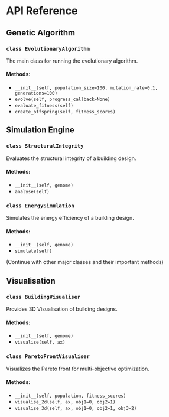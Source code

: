 # API Reference

## Genetic Algorithm

### `class EvolutionaryAlgorithm`

The main class for running the evolutionary algorithm.

#### Methods:

- `__init__(self, population_size=100, mutation_rate=0.1, generations=100)`
- `evolve(self, progress_callback=None)`
- `evaluate_fitness(self)`
- `create_offspring(self, fitness_scores)`

## Simulation Engine

### `class StructuralIntegrity`

Evaluates the structural integrity of a building design.

#### Methods:

- `__init__(self, genome)`
- `analyse(self)`

### `class EnergySimulation`

Simulates the energy efficiency of a building design.

#### Methods:

- `__init__(self, genome)`
- `simulate(self)`

(Continue with other major classes and their important methods)

## Visualisation

### `class BuildingVisualiser`

Provides 3D Visualisation of building designs.

#### Methods:

- `__init__(self, genome)`
- `visualise(self, ax)`

### `class ParetoFrontVisualiser`

Visualizes the Pareto front for multi-objective optimization.

#### Methods:

- `__init__(self, population, fitness_scores)`
- `visualise_2d(self, ax, obj1=0, obj2=1)`
- `visualise_3d(self, ax, obj1=0, obj2=1, obj3=2)`

